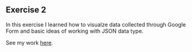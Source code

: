 ## Exercise 2

In this exercise I learned how to visualze data collected through Google Form and basic ideas of working with JSON data type. 

See my work [here](https://xiao-peng-sophie.github.io/cdv-student/coding-exercises/coding-exercise-2/index.html). 